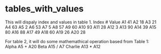 # tables_with_values
This will dispaly index and values in table 1. 
Index #	Value
A1	41
A2	18
A3	21
A4	63
A5	2
A6	53
A7	5
A8	57
A9	60
A10	93
A11	28
A12	3
A13	90
A14	39
A15	80
A16	88
A17	49
A18	60
A19	26
A20	28

For table 2, it will do some mathemathical operation based from Table 1:
Alpha A5 + A20
Beta A15 / A7
Charlie A13 * A12
 
